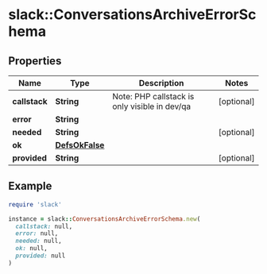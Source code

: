 # slack::ConversationsArchiveErrorSchema

## Properties

| Name | Type | Description | Notes |
| ---- | ---- | ----------- | ----- |
| **callstack** | **String** | Note: PHP callstack is only visible in dev/qa | [optional] |
| **error** | **String** |  |  |
| **needed** | **String** |  | [optional] |
| **ok** | [**DefsOkFalse**](DefsOkFalse.md) |  |  |
| **provided** | **String** |  | [optional] |

## Example

```ruby
require 'slack'

instance = slack::ConversationsArchiveErrorSchema.new(
  callstack: null,
  error: null,
  needed: null,
  ok: null,
  provided: null
)
```

